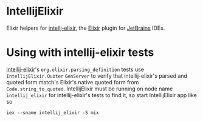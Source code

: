 IntellijElixir
==============

Elixir helpers for [intellj-elixir](https://github.com/KronicDeth/intellij-elixir),
the [Elixir](http://elixir-lang.org) plugin for [JetBrains](https://www.jetbrains.com)
IDEs.

# Using with intellij-elixir tests

[intellij-elixir](https://github.com/KronicDeth/intellij-elixir)'s
`org.elixir.parsing_definition` tests use `IntellijElixir.Quoter` `GenServer`
to verify that intellij-elixir's parsed and quoted form match's Elixir's native
quoted form from `Code.string_to_quoted`.  IntellijElixir must be running
on node name `intellij_elixir` for intellij-elixir's tests to find it, so start
IntellijElixir app like so

```
iex --sname intellij_elixir -S mix
```

